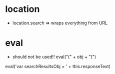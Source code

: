 # location

* location.search => wraps everything from URL

# eval
* should not be used!! eval("(" + obj + ")")

eval('var searchResultsObj = ' + this.responseText)